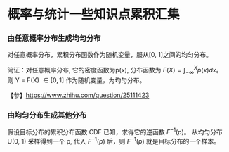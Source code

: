 # 概率与统计一些知识点累积汇集

### 由任意概率分布生成均匀分布

对任意概率分布，累积分布函数作为随机变量，服从[0, 1]之间的均匀分布。

简证：对任意概率分布, 它的密度函数为p(x), 分布函数为 $F(X) = \int_{-\infty}^X p(x)dx$。 则 Y = F(X) $\in [0, 1]$ 作为随机变量，为均匀分布。

【参】https://www.zhihu.com/question/25111423

### 由均匀分布生成其他分布

假设目标分布的累积分布函数 CDF 已知，求得它的逆函数 $F^{-1}(p)$。 从均匀分布 U(0, 1) 采样得到一个 p, 代入 $F^{-1}(p)$ 后，则 $F^{-1}(p)$ 就是目标分布的一个样本。
